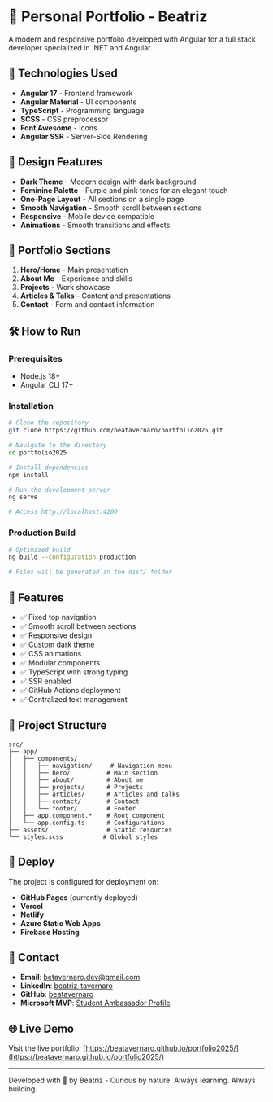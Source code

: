 # 💜 Personal Portfolio - Beatriz

A modern and responsive portfolio developed with Angular for a full stack developer specialized in .NET and Angular.

## 🚀 Technologies Used

- **Angular 17** - Frontend framework
- **Angular Material** - UI components
- **TypeScript** - Programming language
- **SCSS** - CSS preprocessor
- **Font Awesome** - Icons
- **Angular SSR** - Server-Side Rendering

## 🎨 Design Features

- **Dark Theme** - Modern design with dark background
- **Feminine Palette** - Purple and pink tones for an elegant touch
- **One-Page Layout** - All sections on a single page
- **Smooth Navigation** - Smooth scroll between sections
- **Responsive** - Mobile device compatible
- **Animations** - Smooth transitions and effects

## 📱 Portfolio Sections

1. **Hero/Home** - Main presentation
2. **About Me** - Experience and skills
3. **Projects** - Work showcase
4. **Articles & Talks** - Content and presentations
5. **Contact** - Form and contact information

## 🛠️ How to Run

### Prerequisites
- Node.js 18+
- Angular CLI 17+

### Installation
```bash
# Clone the repository
git clone https://github.com/beatavernaro/portfolio2025.git

# Navigate to the directory
cd portfolio2025

# Install dependencies
npm install

# Run the development server
ng serve

# Access http://localhost:4200
```

### Production Build
```bash
# Optimized build
ng build --configuration production

# Files will be generated in the dist/ folder
```

## 🎯 Features

- ✅ Fixed top navigation
- ✅ Smooth scroll between sections
- ✅ Responsive design
- ✅ Custom dark theme
- ✅ CSS animations
- ✅ Modular components
- ✅ TypeScript with strong typing
- ✅ SSR enabled
- ✅ GitHub Actions deployment
- ✅ Centralized text management

## 📄 Project Structure

```
src/
├── app/
│   ├── components/
│   │   ├── navigation/     # Navigation menu
│   │   ├── hero/          # Main section
│   │   ├── about/         # About me
│   │   ├── projects/      # Projects
│   │   ├── articles/      # Articles and talks
│   │   ├── contact/       # Contact
│   │   └── footer/        # Footer
│   ├── app.component.*    # Root component
│   └── app.config.ts      # Configurations
├── assets/                # Static resources
└── styles.scss           # Global styles
```

## 🚀 Deploy

The project is configured for deployment on:
- **GitHub Pages** (currently deployed)
- **Vercel**
- **Netlify**
- **Azure Static Web Apps**
- **Firebase Hosting**

## 📧 Contact

- **Email**: betavernaro.dev@gmail.com
- **LinkedIn**: [beatriz-tavernaro](https://linkedin.com/in/beatriz-tavernaro/)
- **GitHub**: [beatavernaro](https://github.com/beatavernaro)
- **Microsoft MVP**: [Student Ambassador Profile](https://mvp.microsoft.com/en-US/studentambassadors/profile/5fe90cb3-bfb3-464f-99b3-87f705e7dc07)

## 🌐 Live Demo

Visit the live portfolio: [https://beatavernaro.github.io/portfolio2025/](https://beatavernaro.github.io/portfolio2025/)

---

Developed with 💜 by Beatriz - Curious by nature. Always learning. Always building.
